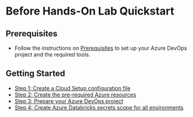# Before Hands-On Lab Quickstart

## Prerequisites

* Follow the instructions on [Prerequisites](./docs/0-prerequisites.md) to set up your Azure DevOps project and the required tools.

## Getting Started

* [Step 1: Create a Cloud Setup configuration file](./docs/1-create-cloud-setup-file.md)
* [Step 2: Create the pre-required Azure resources](./docs/2-create-prereqs-azure.md)
* [Step 3: Prepare your Azure DevOps project](./docs/3-azdo-setup.md)
* [Step 4: Create Azure Databricks secrets scope for all environments](./docs/4-create-databricks-secrets-scope.md)
